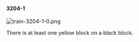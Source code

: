 #### 3204-1
![train-3204-1-0.png](https://github.com/lil-lab/nlvr/raw/master/nlvr/train/images/14/train-3204-1-0.png "train-3204-1-0.png")

There is at least one yellow block on a black block.